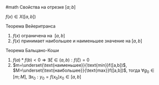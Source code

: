 #math 
Свойства на отрезке $[a;b]$

$f(x) \in X([a,b])$

Теорема Вейеритранса 
1. $f(x)$ ограничена на  $[a,b]$
2. $f(x)$ принимает наибольшее и наименьшее значение на $[a,b]$

Теорема Бальцано-Коши
1. $f(a) * f(b) < 0 \Rightarrow \exists \xi \in (a,b) : f(\xi)=0$
2. $m=\underset{\text{наименьшее}}{\text{min}}f([a,b])$, $M=\underset{\text{наибольшее}}{\text{max}}f([a,b])$, тогда $\forall g_0 \in [m;M]$, $\exists x_0 : y_0 = f(x_0) x_0 \in [a,b]$